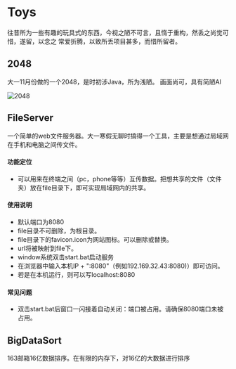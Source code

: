 # Toys

往昔所为一些有趣的玩具式的东西，今视之陋不可言，且惰于重构，然丢之尚觉可惜，遂留，以念之
常爱折腾，以致所丢项目甚多，而惜所留者。

## 2048
大一11月份做的一个2048，是时初涉Java，所为浅陋。
画面尚可，具有简陋AI

![2048](https://github.com/omsfuk/toys/master/_2048/2048.png "2048")

## FileServer
一个简单的web文件服务器。大一寒假无聊时搞得一个工具，主要是想通过局域网在手机和电脑之间传文件。
#### 功能定位
* 可以用来在终端之间（pc，phone等等）互传数据。把想共享的文件（文件夹）放在file目录下，即可实现局域网内的共享。

#### 使用说明
* 默认端口为8080
* file目录不可删除，为根目录。
* file目录下的favicon.icon为网站图标。可以删除或替换。
* url将被映射到file下。
* window系统双击start.bat启动服务
* 在浏览器中输入本机IP + ":8080"（例如192.169.32.43:8080)）即可访问。
* 若是在本机运行，则可以写localhost:8080

#### 常见问题
* 双击start.bat后窗口一闪接着自动关闭：端口被占用。请确保8080端口未被占用。

## BigDataSort
163邮箱16亿数据排序。在有限的内存下，对16亿的大数据进行排序
